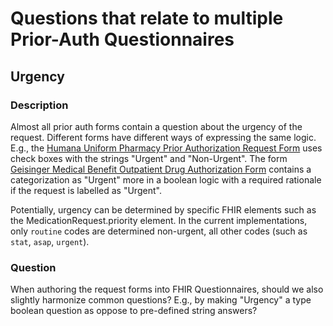 # Questions that relate to multiple Prior-Auth Questionnaires

## Urgency
### Description
Almost all prior auth forms contain a question about the urgency of the request. Different forms have different ways of expressing the same logic. E.g., the [Humana Uniform Pharmacy Prior Authorization Request Form](https://docushare-web.apps.external.pioneer.humana.com/Marketing/docushare-app?file=2567656) uses check boxes with the strings "Urgent" and "Non-Urgent". The form [Geisinger Medical Benefit Outpatient Drug Authorization Form](https://www.geisinger.org/-/media/OneGeisinger/Files/PDFs/Provider/NaviNet/Forms/medical-benefit-outpatient-drug-authorization-form-050819.pdf?sc_lang=en&hash=6EDE27E13FCCB5731E081FC49B85359D) contains a categorization as "Urgent" more in a boolean logic with a required rationale if the request is labelled as "Urgent". 

Potentially, urgency can be determined by specific FHIR elements such as the MedicationRequest.priority element. In the current implementations, only `routine` codes are determined non-urgent, all other codes (such as `stat`, `asap`, `urgent`).

### Question
When authoring the request forms into FHIR Questionnaires, should we also slightly harmonize common questions? E.g., by making "Urgency" a type boolean question as oppose to pre-defined string answers?